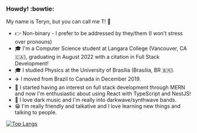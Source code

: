 ### Howdy! :bowtie:

My name is Teryn, but you can call me T! :space_invader:

- 👉 Non-binary - I prefer to be addressed by they/them (I won't stress over pronouns)
- 🎓 I'm a Computer Science student at Langara College (Vancouver, CA 🇨🇦), graduating in August 2022 with a citation in Full Stack Development!
- 🎓 I studied Physics at the University of Brasília (Brasília, BR 🇧🇷).
- ✈️ I moved from Brazil to Canada in December 2019.
- 🌱 I started having an interest on full stack development through MERN and now I'm enthusiastic about using React with TypeScript and NestJS!
- 🦇 I love dark music and I'm really into darkwave/synthwave bands.
- 😁 I'm really friendly and talkative and I love learning new things and talking to people.

[![Top Langs](https://github-readme-stats.vercel.app/api/top-langs/?username=dev0T&layout=compact&theme=github_dark)](https://github.com/anuraghazra/github-readme-stats)
